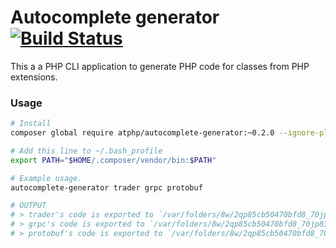 # Autocomplete generator [![Build Status](https://travis-ci.org/atphp/autocomplete-generator.svg?branch=v0.1)](https://travis-ci.org/atphp/autocomplete-generator)

This a a PHP CLI application to generate PHP code for classes from PHP extensions.

### Usage

```bash
# Install
composer global require atphp/autocomplete-generator:~0.2.0 --ignore-platform-reqs

# Add this line to ~/.bash_profile
export PATH="$HOME/.composer/vendor/bin:$PATH"

# Example usage.
autocomplete-generator trader grpc protobuf

# OUTPUT
# > trader's code is exported to `/var/folders/8w/2qp85cb50470bfd8_70jp8300000gn/php/trader`.
# > grpc's code is exported to `/var/folders/8w/2qp85cb50470bfd8_70jp8300000gn/php/grpc`.
# > protobuf's code is exported to `/var/folders/8w/2qp85cb50470bfd8_70jp8300000gn/php/protobuf`.
```
